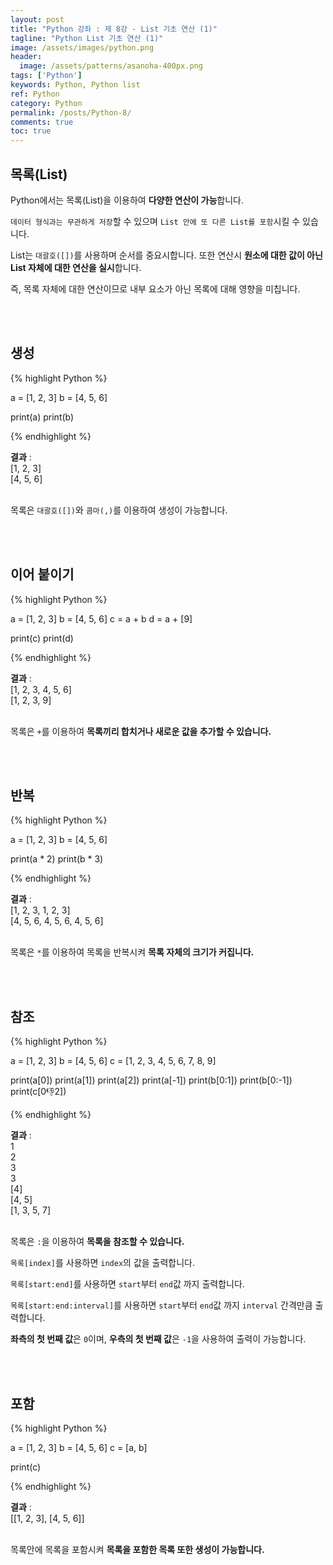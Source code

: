 ```yaml
---
layout: post
title: "Python 강좌 : 제 8강 - List 기초 연산 (1)"
tagline: "Python List 기초 연산 (1)"
image: /assets/images/python.png
header:
  image: /assets/patterns/asanoha-400px.png
tags: ['Python']
keywords: Python, Python list
ref: Python
category: Python
permalink: /posts/Python-8/
comments: true
toc: true
---
```


## 목록(List)

Python에서는 목록(List)을 이용하여 **다양한 연산이 가능**합니다.

`데이터 형식과는 무관하게 저장`할 수 있으며 `List 안에 또 다른 List를 포함`시킬 수 있습니다.

List는 `대괄호([])`를 사용하며 순서를 중요시합니다. 또한 연산시 **원소에 대한 값이 아닌 List 자체에 대한 연산을 실시**합니다.

즉, 목록 자체에 대한 연산이므로 내부 요소가 아닌 목록에 대해 영향을 미칩니다.

<br>
<br>

## 생성

{% highlight Python %}

a = [1, 2, 3]
b = [4, 5, 6]

print(a)
print(b)

{% endhighlight %}

**결과**
:    
[1, 2, 3]<br>
[4, 5, 6]<br>
<br>

목록은 `대괄호([])`와 `콤마(,)`를 이용하여 생성이 가능합니다.

<br>
<br>

## 이어 붙이기

{% highlight Python %}

a = [1, 2, 3]
b = [4, 5, 6]
c = a + b
d = a + [9]

print(c)
print(d)

{% endhighlight %}

**결과**
:    
[1, 2, 3, 4, 5, 6]<br>
[1, 2, 3, 9]<br>
<br>

목록은 `+`를 이용하여 **목록끼리 합치거나 새로운 값을 추가할 수 있습니다.**

<br>
<br>

## 반복

{% highlight Python %}

a = [1, 2, 3]
b = [4, 5, 6]

print(a * 2)
print(b * 3)

{% endhighlight %}

**결과**
:    
[1, 2, 3, 1, 2, 3]<br>
[4, 5, 6, 4, 5, 6, 4, 5, 6]<br>
<br>

목록은 `*`를 이용하여 목록을 반복시켜 **목록 자체의 크기가 커집니다.**

<br>
<br>

## 참조

{% highlight Python %}

a = [1, 2, 3]
b = [4, 5, 6]
c = [1, 2, 3, 4, 5, 6, 7, 8, 9]

print(a[0])
print(a[1])
print(a[2])
print(a[-1])
print(b[0:1])
print(b[0:-1])
print(c[0:-1:2])

{% endhighlight %}

**결과**
:    
1<br>
2<br>
3<br>
3<br>
[4]<br>
[4, 5]<br>
[1, 3, 5, 7]<br>
<br>

목록은 `:`을 이용하여 **목록을 참조할 수 있습니다.**

`목록[index]`를 사용하면 `index`의 값을 출력합니다.

`목록[start:end]`를 사용하면 `start`부터 `end`값 까지 출력합니다.

`목록[start:end:interval]`를 사용하면 `start`부터 `end`값 까지 `interval` 간격만큼 출력합니다.

**좌측의 첫 번째 값**은 `0`이며, **우측의 첫 번째 값**은 `-1`을 사용하여 출력이 가능합니다.

<br>
<br>

## 포함

{% highlight Python %}

a = [1, 2, 3]
b = [4, 5, 6]
c = [a, b]

print(c)

{% endhighlight %}

**결과**
:    
[[1, 2, 3], [4, 5, 6]]<br>
<br>

목록안에 목록을 포함시켜 **목록을 포함한 목록 또한 생성이 가능합니다.**

